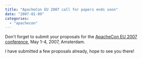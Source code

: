```yaml
---
title: "ApacheCon EU 2007 call for papers ends soon"
date: "2007-01-09"
categories: 
  - "apachecon"
---
```


Don't forget to submit your proposals for the [ApacheCon EU 2007 conference](http://www.apachecon.com/2007/EU/index.html), May 1-4, 2007, Amsterdam.

I have submitted a few proposals already, hope to see you there!
